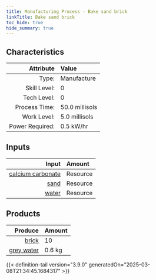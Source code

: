 ```yaml
---
title: Manufacturing Process - Bake sand brick
linkTitle: Bake sand brick
toc_hide: true
hide_summary: true
---
```

<!-- This is generated by the MarsSim HelpGenertor, do not edit. -->


## Characteristics

| Attribute      | Value |
|--------:|:------|
|Type:|Manufacture|
|Skill Level:|0|
|Tech Level:|0|
|Process Time:|50.0 millisols|
|Work Level:|5.0 millisols|
|Power Required:|0.5 kW/hr|

## Inputs

| Input      | Amount |
|--------:|:------|
|[calcium carbonate](/docs/definitions/resource/calcium-carbonate)|Resource|2.6 kg|
|[sand](/docs/definitions/resource/sand)|Resource|30.0 kg|
|[water](/docs/definitions/resource/water)|Resource|1.0 kg|

## Products


| Produce      | Amount |
|--------:|:------|
|[brick](/docs/definitions/part/brick)|10|
|[grey water](/docs/definitions/resource/grey-water)|0.6 kg|



{{< definition-tail version="3.9.0" generatedOn="2025-03-08T21:34:45.1684317" >}}




